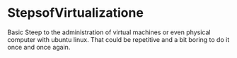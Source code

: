 # StepsofVirtualizatione

Basic Steep to the administration of virtual machines or even physical computer with ubuntu linux.
That could be repetitive and a bit boring to do it once and once again.
